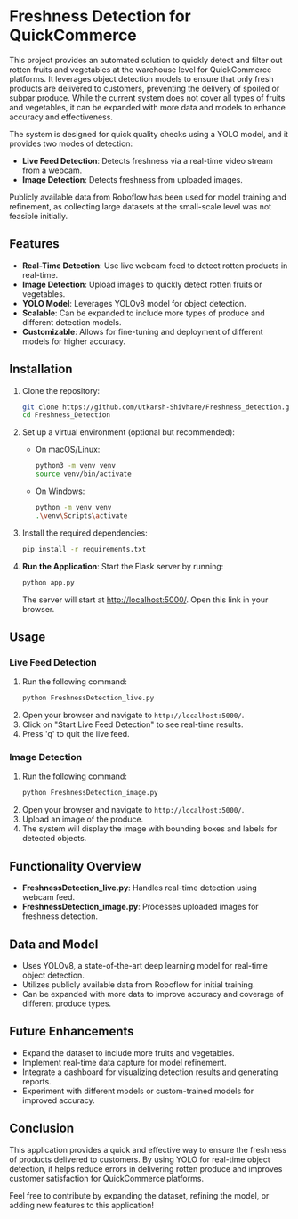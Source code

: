 # Freshness Detection for QuickCommerce

This project provides an automated solution to quickly detect and filter out rotten fruits and vegetables at the warehouse level for QuickCommerce platforms. It leverages object detection models to ensure that only fresh products are delivered to customers, preventing the delivery of spoiled or subpar produce. While the current system does not cover all types of fruits and vegetables, it can be expanded with more data and models to enhance accuracy and effectiveness.

The system is designed for quick quality checks using a YOLO model, and it provides two modes of detection:

- **Live Feed Detection**: Detects freshness via a real-time video stream from a webcam.
- **Image Detection**: Detects freshness from uploaded images.

Publicly available data from Roboflow has been used for model training and refinement, as collecting large datasets at the small-scale level was not feasible initially.

## Features
- **Real-Time Detection**: Use live webcam feed to detect rotten products in real-time.
- **Image Detection**: Upload images to quickly detect rotten fruits or vegetables.
- **YOLO Model**: Leverages YOLOv8 model for object detection.
- **Scalable**: Can be expanded to include more types of produce and different detection models.
- **Customizable**: Allows for fine-tuning and deployment of different models for higher accuracy.

## Installation

1. Clone the repository:
   ```bash
   git clone https://github.com/Utkarsh-Shivhare/Freshness_detection.git
   cd Freshness_Detection
   ```

2. Set up a virtual environment (optional but recommended):
   - On macOS/Linux:
     ```bash
     python3 -m venv venv
     source venv/bin/activate
     ```
   - On Windows:
     ```bash
     python -m venv venv
     .\venv\Scripts\activate
     ```

3. Install the required dependencies:
   ```bash
   pip install -r requirements.txt
   ```
4. **Run the Application**: Start the Flask server by running:
   ```bash
   python app.py
   ```
   The server will start at [http://localhost:5000/](http://localhost:5000/). Open this link in your browser.

## Usage

### Live Feed Detection

1. Run the following command:
   ```bash
   python FreshnessDetection_live.py
   ```
2. Open your browser and navigate to `http://localhost:5000/`.
3. Click on "Start Live Feed Detection" to see real-time results.
4. Press 'q' to quit the live feed.

### Image Detection

1. Run the following command:
   ```bash
   python FreshnessDetection_image.py
   ```
2. Open your browser and navigate to `http://localhost:5000/`.
3. Upload an image of the produce.
4. The system will display the image with bounding boxes and labels for detected objects.

## Functionality Overview

- **FreshnessDetection_live.py**: Handles real-time detection using webcam feed.
- **FreshnessDetection_image.py**: Processes uploaded images for freshness detection.

## Data and Model

- Uses YOLOv8, a state-of-the-art deep learning model for real-time object detection.
- Utilizes publicly available data from Roboflow for initial training.
- Can be expanded with more data to improve accuracy and coverage of different produce types.

## Future Enhancements

- Expand the dataset to include more fruits and vegetables.
- Implement real-time data capture for model refinement.
- Integrate a dashboard for visualizing detection results and generating reports.
- Experiment with different models or custom-trained models for improved accuracy.

## Conclusion

This application provides a quick and effective way to ensure the freshness of products delivered to customers. By using YOLO for real-time object detection, it helps reduce errors in delivering rotten produce and improves customer satisfaction for QuickCommerce platforms.

Feel free to contribute by expanding the dataset, refining the model, or adding new features to this application!